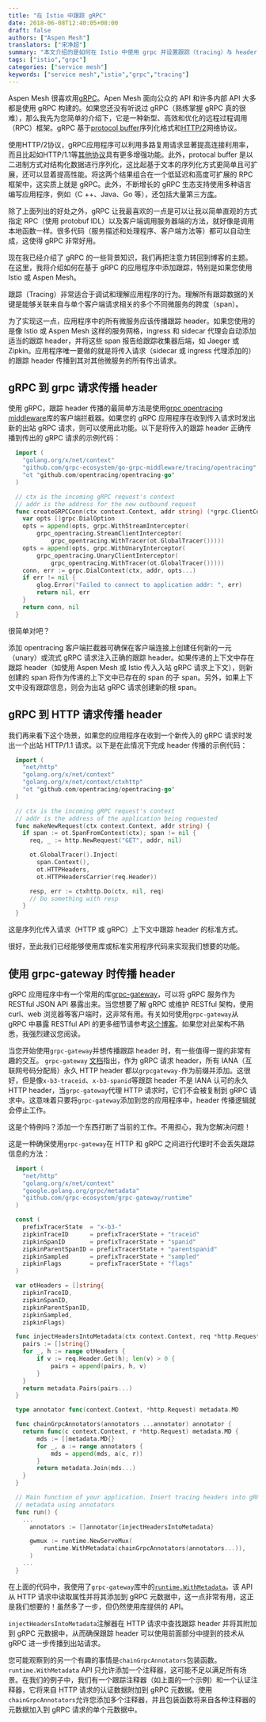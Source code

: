```yaml
---
title: "在 Istio 中跟踪 gRPC"
date: 2018-06-08T12:40:05+08:00
draft: false
authors: ["Aspen Mesh"]
translators: ["宋净超"]
summary: "本文介绍的是如何在 Istio 中使用 grpc 并设置跟踪（tracing）与 header 传播，包括 gRPC 到 grpc 请求传播 header、gRPC 到 HTTP 请求传播 header、使用 grpc-gateway 时传播 header 等"
tags: ["istio","grpc"]
categories: ["service mesh"]
keywords: ["service mesh","istio","grpc","tracing"]
---
```


Aspen Mesh 很喜欢用[gRPC](https://grpc.io/docs/)。Apen Mesh 面向公众的 API 和许多内部 API 大多都是使用 gRPC 构建的。如果您还没有听说过 gRPC（熟练掌握 gRPC 真的很难），那么我先为您简单的介绍下，它是一种新型、高效和优化的远程过程调用（RPC）框架。gRPC 基于[protocol buffer](https://developers.google.com/protocol-buffers/)序列化格式和[HTTP/2](https://http2.github.io/)网络协议。

使用HTTP/2协议，gRPC应用程序可以利用多路复用请求显著提高连接利用率，而且比起如HTTP/1.1等[其他协议](https://http2.github.io/faq/)具有更多增强功能。此外，protocal buffer 是以二进制方式对结构化数据进行序列化，这比起基于文本的序列化方式更简单且可扩展，还可以显着提高性能。将这两个结果组合在一个低延迟和高度可扩展的 RPC 框架中，这实质上就是 gRPC。此外，不断增长的 gRPC 生态支持使用多种语言编写应用程序，例如（C ++、Java、Go 等），还包括大量第三方[库](https://github.com/grpc-ecosystem)。

除了上面列出的好处之外，gRPC 让我最喜欢的一点是可以让我以简单直观的方式指定 RPC（使用 protobuf IDL）以及客户端调用服务器端的方法，就好像是调用本地函数一样。很多代码（服务描述和处理程序、客户端方法等）都可以自动生成，这使得 gRPC 非常好用。

现在我已经介绍了 gRPC 的一些背景知识，我们再把注意力转回到博客的主题。在这里，我将介绍如何在基于 gRPC 的应用程序中添加跟踪，特别是如果您使用 Istio 或 Aspen Mesh。

跟踪（Tracing）非常适合于调试和理解应用程序的行为。理解所有跟踪数据的关键是能够关联来自与单个客户端请求相关的多个不同微服务的跨度（span）。

为了实现这一点，应用程序中的所有微服务应该传播跟踪 header。如果您使用的是像 Istio 或 Aspen Mesh 这样的服务网格，ingress 和 sidecar 代理会自动添加适当的跟踪 header，并将这些 span 报告给跟踪收集器后端，如 Jaeger 或 Zipkin。应用程序唯一要做的就是将传入请求（sidecar 或 ingress 代理添加的）的跟踪 header 传播到其对其他微服务的所有传出请求。

## gRPC 到 grpc 请求传播 header

使用 gRPC，跟踪 header 传播的最简单方法是使用[grpc opentracing middleware](https://github.com/grpc-ecosystem/go-grpc-middleware/tree/master/tracing/opentracing)库的客户端拦截器。如果您的 gRPC 应用程序在收到传入请求时发出新的出站 gRPC 请求，则可以使用此功能。以下是将传入的跟踪 header 正确传播到传出的 gRPC 请求的示例代码：

```go
  import (
    "golang.org/x/net/context"
    "github.com/grpc-ecosystem/go-grpc-middleware/tracing/opentracing"
    "ot "github.com/opentracing/opentracing-go"
  )

  // ctx is the incoming gRPC request's context
  // addr is the address for the new outbound request
  func createGRPCConn(ctx context.Context, addr string) (*grpc.ClientConn, error) {
  	var opts []grpc.DialOption
  	opts = append(opts, grpc.WithStreamInterceptor(
  		grpc_opentracing.StreamClientInterceptor(
  			grpc_opentracing.WithTracer(ot.GlobalTracer()))))
  	opts = append(opts, grpc.WithUnaryInterceptor(
  		grpc_opentracing.UnaryClientInterceptor(
  			grpc_opentracing.WithTracer(ot.GlobalTracer()))))
  	conn, err := grpc.DialContext(ctx, addr, opts...)
  	if err != nil {
  		glog.Error("Failed to connect to application addr: ", err)
  		return nil, err
  	}
  	return conn, nil
  }
```

很简单对吧？

添加 opentracing 客户端拦截器可确保在客户端连接上创建任何新的一元（unary）或流式 gRPC 请求注入正确的跟踪 header。如果传递的上下文中存在跟踪 header（如使用 Aspen Mesh 或 Istio 传入入站 gRPC 请求上下文），则新创建的 span 将作为传递的上下文中已存在的 span 的子 span。另外，如果上下文中没有跟踪信息，则会为出站 gRPC 请求创建新的根 span。

## gRPC 到 HTTP 请求传播 header

我们再来看下这个场景，如果您的应用程序在收到一个新传入的 gRPC 请求时发出一个出站 HTTP/1.1 请求。以下是在此情况下完成 header 传播的示例代码：

```go
  import (
    "net/http"
    "golang.org/x/net/context"
    "golang.org/x/net/context/ctxhttp"
    "ot "github.com/opentracing/opentracing-go"
  )

  // ctx is the incoming gRPC request's context
  // addr is the address of the application being requested
  func makeNewRequest(ctx context.Context, addr string) {
    if span := ot.SpanFromContext(ctx); span != nil {
      req, _ := http.NewRequest("GET", addr, nil)

      ot.GlobalTracer().Inject(
        span.Context(),
        ot.HTTPHeaders,
        ot.HTTPHeadersCarrier(req.Header))

      resp, err := ctxhttp.Do(ctx, nil, req)
      // Do something with resp
    }
  }
```

这是序列化传入请求（HTTP 或 gRPC）上下文中跟踪 header 的标准方式。

很好，至此我们已经能够使用库或标准实用程序代码来实现我们想要的功能。

## 使用 grpc-gateway 时传播 header

gRPC 应用程序中有一个常用的库[grpc-gateway](https://github.com/grpc-ecosystem/grpc-gateway)，可以将 gRPC 服务作为 RESTful JSON API 暴露出来。当您想要了解 gRPC 或维护 RESTful 架构，使用 curl、web 浏览器等客户端时，这非常有用。有关如何使用`grpc-gateway`从 gRPC 中暴露 RESTful API 的更多细节请参考[这个博客](https://coreos.com/blog/grpc-protobufs-swagger.html)。如果您对此架构不熟悉，我强烈建议您阅读。

当您开始使用`grpc-gateway`并想传播跟踪 header 时，有一些值得一提的非常有趣的交互。 `grpc-gateway` [文档](https://github.com/grpc-ecosystem/grpc-gateway#mapping-grpc-to-http)指出，作为 gRPC 请求 header，所有 IANA（互联网号码分配局）永久 HTTP header 都以`grpcgateway-`作为前缀并添加。这很好，但是像`x-b3-traceid`、`x-b3-spanid`等跟踪 header 不是 IANA 认可的永久 HTTP header，当`grpc-gateway`代理 HTTP 请求时，它们不会被复制到 gRPC 请求中。这意味着只要将`grpc-gateway`添加到您的应用程序中，header 传播逻辑就会停止工作。

这是个特例吗？添加一个东西打断了当前的工作。不用担心，我为您解决问题！

这是一种确保使用`grpc-gateway`在 HTTP 和 gRPC 之间进行代理时不会丢失跟踪信息的方法：

```go
  import (
    "net/http"
    "golang.org/x/net/context"
    "google.golang.org/grpc/metadata"
    "github.com/grpc-ecosystem/grpc-gateway/runtime"
  )

  const (
  	prefixTracerState  = "x-b3-"
  	zipkinTraceID      = prefixTracerState + "traceid"
  	zipkinSpanID       = prefixTracerState + "spanid"
  	zipkinParentSpanID = prefixTracerState + "parentspanid"
  	zipkinSampled      = prefixTracerState + "sampled"
  	zipkinFlags        = prefixTracerState + "flags"
  )

  var otHeaders = []string{
  	zipkinTraceID,
  	zipkinSpanID,
  	zipkinParentSpanID,
  	zipkinSampled,
  	zipkinFlags}

  func injectHeadersIntoMetadata(ctx context.Context, req *http.Request) metadata.MD {
  	pairs := []string{}
  	for _, h := range otHeaders {
  		if v := req.Header.Get(h); len(v) > 0 {
  			pairs = append(pairs, h, v)
  		}
  	}
  	return metadata.Pairs(pairs...)
  }

  type annotator func(context.Context, *http.Request) metadata.MD

  func chainGrpcAnnotators(annotators ...annotator) annotator {
  	return func(c context.Context, r *http.Request) metadata.MD {
  		mds := []metadata.MD{}
  		for _, a := range annotators {
  			mds = append(mds, a(c, r))
  		}
  		return metadata.Join(mds...)
  	}
  }

  // Main function of your application. Insert tracing headers into gRPC
  // metadata using annotators
  func run() {
    ...
	  annotators := []annotator{injectHeadersIntoMetadata}

	  gwmux := runtime.NewServeMux(
		  runtime.WithMetadata(chainGrpcAnnotators(annotators...)),
	  )
    ...
  }
```

在上面的代码中，我使用了`grpc-gateway`库中的[`runtime.WithMetadata`](https://github.com/grpc-ecosystem/grpc-gateway/blob/master/runtime/mux.go#L88)。该 API 从 HTTP 请求中读取属性并将其添加到 gRPC 元数据中，这一点非常有用，这正是我们想要的！虽然多了一步，但仍然使用库提供的 API。

`injectHeadersIntoMetadata`注解器在 HTTP 请求中查找跟踪 header 并将其附加到 gRPC 元数据中，从而确保跟踪 header 可以使用前面部分中提到的技术从 gRPC 进一步传播到出站请求。

您可能观察到的另一个有趣的事情是`chainGrpcAnnotators`包装函数。`runtime.WithMetadata` API 只允许添加一个注释器，这可能不足以满足所有场景。在我们的例子中，我们有一个跟踪注释器（如上面的一个示例）和一个认证注释器，它将来自 HTTP 请求的认证数据附加到 gRPC 元数据。使用`chainGrpcAnnotators`允许您添加多个注释器，并且包装函数将来自各种注释器的元数据加入到 gRPC 请求的单个元数据中。
